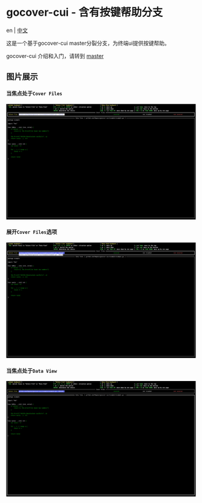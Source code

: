 # gocover-cui - 含有按键帮助分支
en | [中文](https://github.com/Mapana/gocover-cui/blob/key-help/README-ZH.md)

这是一个基于gocover-cui master分裂分支，为终端ui提供按键帮助。

gocover-cui 介绍和入门，请转到 [master](https://github.com/Mapana/gocover-cui)

## 图片展示
#### 当焦点处于`Cover Files`
![image](https://github.com/Mapana/gocover-cui/blob/key-help/gocover-cui-1.png)

#### 展开`Cover Files`选项
![image](https://github.com/Mapana/gocover-cui/blob/key-help/gocover-cui-2.png)

#### 当焦点处于`Data View`
![image](https://github.com/Mapana/gocover-cui/blob/key-help/gocover-cui-3.png)
